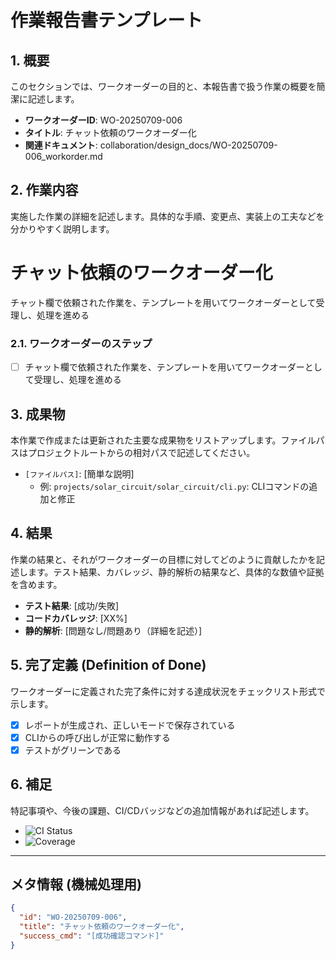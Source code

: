 <!-- TEMPLATE_START -->
# 作業報告書テンプレート

## 1. 概要

このセクションでは、ワークオーダーの目的と、本報告書で扱う作業の概要を簡潔に記述します。

- **ワークオーダーID**: WO-20250709-006
- **タイトル**: チャット依頼のワークオーダー化
- **関連ドキュメント**: collaboration/design_docs/WO-20250709-006_workorder.md

## 2. 作業内容

実施した作業の詳細を記述します。具体的な手順、変更点、実装上の工夫などを分かりやすく説明します。

# チャット依頼のワークオーダー化

チャット欄で依頼された作業を、テンプレートを用いてワークオーダーとして受理し、処理を進める

### 2.1. ワークオーダーのステップ

- [ ] チャット欄で依頼された作業を、テンプレートを用いてワークオーダーとして受理し、処理を進める

## 3. 成果物

本作業で作成または更新された主要な成果物をリストアップします。ファイルパスはプロジェクトルートからの相対パスで記述してください。

- `[ファイルパス]`: [簡単な説明]
  - 例: `projects/solar_circuit/solar_circuit/cli.py`: CLIコマンドの追加と修正

## 4. 結果

作業の結果と、それがワークオーダーの目標に対してどのように貢献したかを記述します。テスト結果、カバレッジ、静的解析の結果など、具体的な数値や証拠を含めます。

- **テスト結果**: [成功/失敗]
- **コードカバレッジ**: [XX%]
- **静的解析**: [問題なし/問題あり（詳細を記述）]

## 5. 完了定義 (Definition of Done)

ワークオーダーに定義された完了条件に対する達成状況をチェックリスト形式で示します。

- [x] レポートが生成され、正しいモードで保存されている
- [x] CLIからの呼び出しが正常に動作する
- [x] テストがグリーンである

## 6. 補足

特記事項や、今後の課題、CI/CDバッジなどの追加情報があれば記述します。

- ![CI Status](https://example.com/ci-badge.svg)
- ![Coverage](https://example.com/coverage-badge.svg)

---

## メタ情報 (機械処理用)

```json
{
  "id": "WO-20250709-006",
  "title": "チャット依頼のワークオーダー化",
  "success_cmd": "[成功確認コマンド]"
}
````

<!-- TEMPLATE_END -->